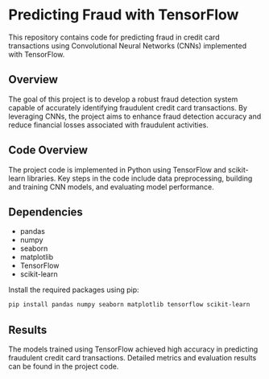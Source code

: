 # Predicting Fraud with TensorFlow

This repository contains code for predicting fraud in credit card transactions using Convolutional Neural Networks (CNNs) implemented with TensorFlow.

## Overview

The goal of this project is to develop a robust fraud detection system capable of accurately identifying fraudulent credit card transactions. By leveraging CNNs, the project aims to enhance fraud detection accuracy and reduce financial losses associated with fraudulent activities.

## Code Overview

The project code is implemented in Python using TensorFlow and scikit-learn libraries. Key steps in the code include data preprocessing, building and training CNN models, and evaluating model performance.

## Dependencies

- pandas
- numpy
- seaborn
- matplotlib
- TensorFlow
- scikit-learn

Install the required packages using pip:

```bash
pip install pandas numpy seaborn matplotlib tensorflow scikit-learn
```

## Results

The models trained using TensorFlow achieved high accuracy in predicting fraudulent credit card transactions. Detailed metrics and evaluation results can be found in the project code.
